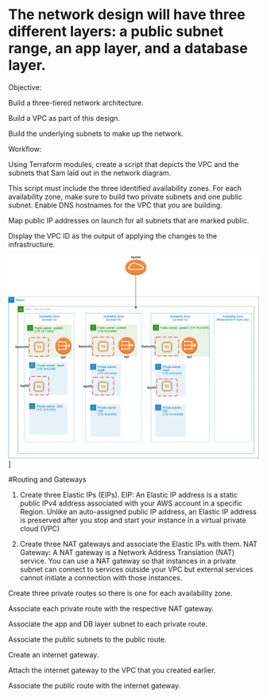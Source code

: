 # The network design will have three different layers: a public subnet range, an app layer, and a database layer.

Objective:

Build a three-tiered network architecture.

Build a VPC as part of this design.

Build the underlying subnets to make up the network.

Workflow:

Using Terraform modules, create a script that depicts the VPC and the subnets that Sam laid out in the network diagram.

This script must include the three identified availability zones.
For each availability zone, make sure to build two private subnets and one public subnet.
Enable DNS hostnames for the VPC that you are building.

Map public IP addresses on launch for all subnets that are marked public.

Display the VPC ID as the output of applying the changes to the infrastructure.

![alt text](https://github.com/ponnamnagesh/Koffeluvaws/blob/master/networklayout.png)]


#Routing and Gateways

1. Create three Elastic IPs (EIPs).
EIP: An Elastic IP address is a static public IPv4 address associated with your AWS account in a specific Region. Unlike an auto-assigned public IP address, an Elastic IP address is preserved after you stop and start your instance in a virtual private cloud (VPC)

2. Create three NAT gateways and associate the Elastic IPs with them.
NAT Gateway: A NAT gateway is a Network Address Translation (NAT) service. You can use a NAT gateway so that instances in a private subnet can connect to services outside your VPC but external services cannot initiate a connection with those instances.

Create three private routes so there is one for each availability zone.

Associate each private route with the respective NAT gateway.

Associate the app and DB layer subnet to each private route.

Associate the public subnets to the public route.

Create an internet gateway.

Attach the internet gateway to the VPC that you created earlier.

Associate the public route with the internet gateway.

